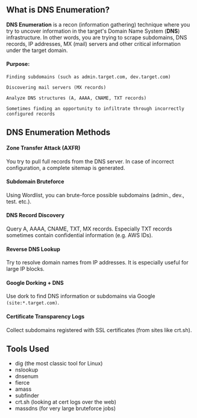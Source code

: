 ## What is DNS Enumeration?

**DNS Enumeration** is a recon (information gathering) technique where you try to uncover information in the target's Domain Name System (**DNS**) infrastructure. <bn>
In other words, you are trying to scrape subdomains, DNS records, IP addresses, MX (mail) servers and other critical information under the target domain.

#### Purpose:

    Finding subdomains (such as admin.target.com, dev.target.com)
    
    Discovering mail servers (MX records)
    
    Analyze DNS structures (A, AAAA, CNAME, TXT records)
    
    Sometimes finding an opportunity to infiltrate through incorrectly configured records

## DNS Enumeration Methods

#### Zone Transfer Attack (AXFR)

You try to pull full records from the DNS server. In case of incorrect configuration, a complete sitemap is generated.

#### Subdomain Bruteforce

Using Wordlist, you can brute-force possible subdomains (admin., dev., test. etc.).

#### DNS Record Discovery
Query A, AAAA, CNAME, TXT, MX records. Especially TXT records sometimes contain confidential information (e.g. AWS IDs).

#### Reverse DNS Lookup
Try to resolve domain names from IP addresses. It is especially useful for large IP blocks.

#### Google Dorking + DNS

Use dork to find DNS information or subdomains via Google ```(site:*.target.com)```.

#### Certificate Transparency Logs
Collect subdomains registered with SSL certificates (from sites like crt.sh).

## Tools Used
- dig (the most classic tool for Linux)
- nslookup
- dnsenum
- fierce
- amass
- subfinder
- crt.sh (looking at cert logs over the web)
- massdns (for very large bruteforce jobs)